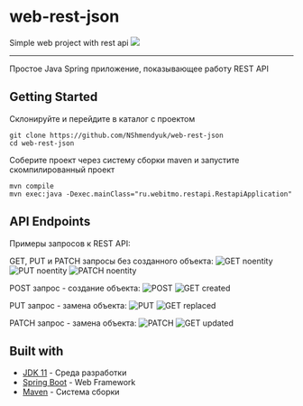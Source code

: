 # web-rest-json
Simple web project with rest api
![](https://github.com/Nshmendyuk/web-west-json/workflows/Java%20CI/badge.svg)
___
Простое Java Spring приложение, показывающее работу REST API
## Getting Started
Склонируйте и перейдите в каталог с проектом

    git clone https://github.com/NShmendyuk/web-rest-json
    cd web-rest-json

Соберите проект через систему сборки maven и запустите скомпилированный проект

    mvn compile
    mvn exec:java -Dexec.mainClass="ru.webitmo.restapi.RestapiApplication"

## API Endpoints
Примеры запросов к REST API:

GET, PUT и PATCH запросы без созданного объекта:
![GET noentity](https://github.com/NShmendyuk/web-rest-json/tree/develop/img/noentity/postman_GET_noentity.png)
![PUT noentity](https://github.com/NShmendyuk/web-rest-json/tree/develop/img/noentity/postman_PUT_noentity.png)
![PATCH noentity](https://github.com/NShmendyuk/web-rest-json/tree/develop/img/noentity/postman_PATCH_noentity.png)

POST запрос - создание объекта:
![POST](https://github.com/NShmendyuk/web-rest-json/tree/develop/img/created/postman_POST_created.png)
![GET created](https://github.com/NShmendyuk/web-rest-json/tree/develop/img/created/postman_GET_created.png)

PUT запрос - замена объекта:
![PUT](https://github.com/NShmendyuk/web-rest-json/tree/develop/img/replaced/postman_PUT_replaced.png)
![GET replaced](https://github.com/NShmendyuk/web-rest-json/tree/develop/img/replaced/postman_GET_replaced.png)

PATCH запрос - замена объекта:
![PATCH](https://github.com/NShmendyuk/web-rest-json/tree/develop/img/updated/postman_PATCH_updated.png)
![GET updated](https://github.com/NShmendyuk/web-rest-json/tree/develop/img/updated/postman_GET_updated.png)

## Built with
 - [JDK 11](https://www.oracle.com/ru/java/technologies/javase-jdk11-downloads.html) - Среда разработки
 - [Spring Boot](https://spring.io/projects/spring-boot) - Web Framework
 - [Maven](https://maven.apache.org/download.cgi) - Система сборки
